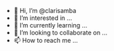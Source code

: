- 👋 Hi, I’m @clarisamba
- 👀 I’m interested in ...
- 🌱 I’m currently learning ...
- 💞️ I’m looking to collaborate on ...
- 📫 How to reach me ...

<!---
clarisamba/clarisamba is a ✨ special ✨ repository because its `README.md` (this file) appears on your GitHub profile.
You can click the Preview link to take a look at your changes.
--->
